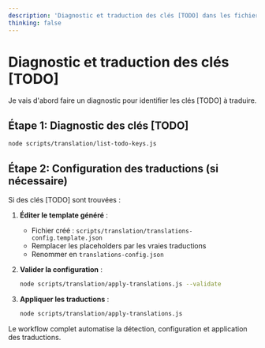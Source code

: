 ```yaml
---
description: 'Diagnostic et traduction des clés [TODO] dans les fichiers de langue'
thinking: false
---
```


# Diagnostic et traduction des clés [TODO]

Je vais d'abord faire un diagnostic pour identifier les clés [TODO] à traduire.

## Étape 1: Diagnostic des clés [TODO]

```bash
node scripts/translation/list-todo-keys.js
```

## Étape 2: Configuration des traductions (si nécessaire)

Si des clés [TODO] sont trouvées :

1. **Éditer le template généré** :
   - Fichier créé : `scripts/translation/translations-config.template.json`
   - Remplacer les placeholders par les vraies traductions
   - Renommer en `translations-config.json`

2. **Valider la configuration** :
   ```bash
   node scripts/translation/apply-translations.js --validate
   ```

3. **Appliquer les traductions** :
   ```bash
   node scripts/translation/apply-translations.js
   ```

Le workflow complet automatise la détection, configuration et application des traductions.
